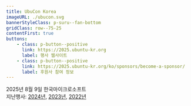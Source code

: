 ```yaml
---
title: UbuCon Korea
imageURL: ./ubucon.svg
bannerStyleClass: p-suru--fan-bottom
gridClass: row--75-25
contentFirst: true
buttons:
    - class: p-button--positive
      link: https://2025.ubuntu-kr.org
      label: 행사 웹사이트
    - class: p-button--positive
      link: https://2025.ubuntu-kr.org/ko/sponsors/become-a-sponsor/
      label: 후원사 참여 정보
---
```

2025년 8월 9일 한국마이크로소프트  
지난행사: [2024년](https://2024.ubuntu-kr.org), [2023년](https://2023.ubuntu-kr.org), [2022년](https://2022.ubucon.asia)